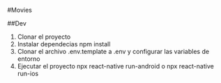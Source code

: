 #Movies

##Dev

1. Clonar el proyecto
2. Instalar dependecias npm install
3. Clonar el archivo .env.template a .env y configurar las variables de entorno
4. Ejecutar el proyecto npx react-native run-android o npx react-native run-ios